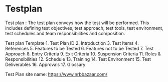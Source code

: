 # Testplan

Test plan : 
                The test plan conveys how the test will be
                 performed. This includes defining test
                objectives, test approach, test tools, test
                 environment, test schedules and team
                 responsibilities and composition.

Test plan Template
                1. Test Plan ID
                2. Introduction
                3. Test Items
                4. References
                5. Features to be Tested
                6.  Features not to be Tested 
                7. Test Approach
                8. Entry Criteria
                9. Exit Criteria
                10. Suspension Criteria
                11. Roles & Responsibilities 
                12. Schedule 
                13. Training 
                14. Test Environment
                15. Test Deliverables
                16. Approvals 
                17. Glossary 


Test Plan site name:    https://www.nrbbazaar.com/



